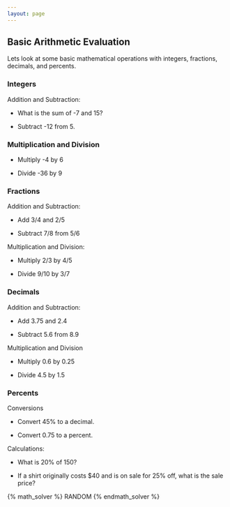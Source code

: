 ```yaml
---
layout: page
---
```


## Basic Arithmetic Evaluation

Lets look at some basic mathematical operations with integers, fractions, decimals, and percents.

### Integers

Addition and Subtraction:

- What is the sum of -7  and  15?

- Subtract -12 from 5.

### Multiplication and Division

- Multiply  -4 by 6

- Divide -36 by 9

### Fractions

Addition and Subtraction:

- Add 3/4 and 2/5

- Subtract 7/8 from 5/6

Multiplication and Division:

- Multiply 2/3 by 4/5

- Divide 9/10 by 3/7

### Decimals

Addition and Subtraction:

- Add 3.75 and 2.4

- Subtract 5.6 from 8.9

Multiplication and Division

- Multiply 0.6 by 0.25

- Divide 4.5 by 1.5

### Percents

Conversions

- Convert 45% to a decimal.

- Convert 0.75 to a percent.

Calculations:

- What is 20% of 150?

- If a shirt originally costs $40 and is on sale for 25% off, what is the sale price?

{% math_solver %}
RANDOM
{% endmath_solver %}

